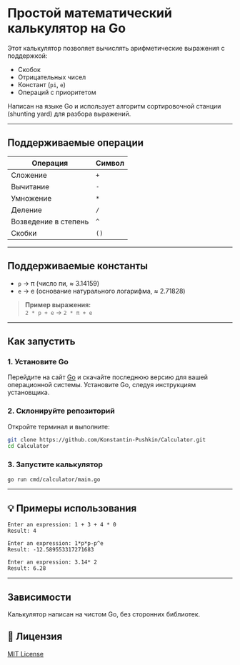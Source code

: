 # Простой математический калькулятор на Go

Этот калькулятор позволяет вычислять арифметические выражения с поддержкой:

- Скобок
- Отрицательных чисел
- Констант (`pi`, `e`)
- Операций с приоритетом

Написан на языке Go и использует алгоритм сортировочной станции (shunting yard) для разбора выражений.

---

## Поддерживаемые операции

| Операция             | Символ |
|----------------------|--------|
| Сложение             | `+`    |
| Вычитание            | `-`    |
| Умножение            | `*`    |
| Деление              | `/`    |
| Возведение в степень | `^`    |
| Скобки               | `()`   |

---

## Поддерживаемые константы

- `p` → π (число пи, ≈ 3.14159)
- `e` → e (основание натурального логарифма, ≈ 2.71828)

> **Пример выражения:**  
> `2 * p + e` → `2 * π + e`

---

## Как запустить

### 1. Установите Go 

Перейдите на сайт [Go](https://go.dev/doc/install) и скачайте последнюю версию для вашей операционной системы. Установите Go, следуя инструкциям установщика.

### 2. Склонируйте репозиторий

Откройте терминал и выполните:

```bash
git clone https://github.com/Konstantin-Pushkin/Calculator.git
cd Calculator
```

### 3. Запустите калькулятор
```bash
go run cmd/calculator/main.go 
```

---

## 💡 Примеры использования

```text
Enter an expression: 1 + 3 + 4 * 0
Result: 4
```

```text
Enter an expression: 1*p*p-p^e
Result: -12.589553317271683
```

```text
Enter an expression: 3.14* 2
Result: 6.28
```

---

## Зависимости

Калькулятор написан на чистом Go, без сторонних библиотек.

## 📄 Лицензия

[MIT License](LICENSE)